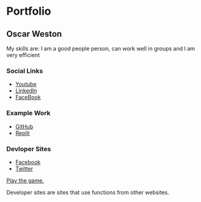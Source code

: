 # Portfolio

## Oscar Weston

My skills are: I am a good people person, can work well in groups and I am very efficient

### Social Links
- [Youtube](https://www.youtube.com/)
- [LinkedIn](https://www.linkedin.com/in/oscar-weston-b9756919b/)
- [FaceBook](https://www.facebook.com/profile.php?id=100008000595622)

### Example Work
- [GitHub](https://github.com/)
- [Replit](https://repl.it/@OscarWeston25)

### Devloper Sites
- [Facebook](https://developers.facebook.com/)
- [Twitter](https://developer.twitter.com/)

<a href="game.html"> Play the game. </a>

Developer sites are sites that use functions from other websites.
